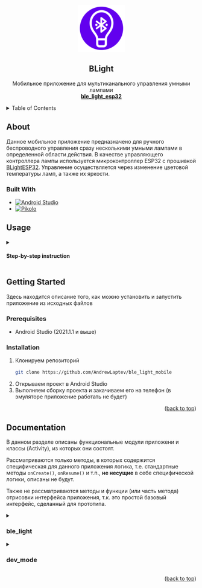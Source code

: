 <div id="top"></div>


<!-- PROJECT LOGO -->
<br />
<div align="center">
  <a href="https://github.com/AndrewLaptev/ble_light_mobile">
    <img src="docs/images/logo.png" alt="Logo" width="125" height="125">
  </a>

<h2 align="center">BLight</h2>

  <p align="center">
    Мобильное приложение для мультиканального управления умными лампами
    <br />
      <a href="https://github.com/AndrewLaptev/ble_light_esp32"><strong>ble_light_esp32</strong></a>
    <br />
  </p>
</div>



<!-- TABLE OF CONTENTS -->
<details>
  <summary>Table of Contents</summary>
  <ol>
    <li>
      <a href="#about-the-project">About The Project</a>
      <ul>
        <li><a href="#built-with">Built With</a></li>
      </ul>
    </li>
    <li>
      <a href="#getting-started">Getting Started</a>
      <ul>
        <li><a href="#prerequisites">Prerequisites</a></li>
        <li><a href="#installation">Installation</a></li>
      </ul>
    </li>
    <li><a href="#usage">Usage</a></li>
    <li><a href="#roadmap">Roadmap</a></li>
    <li><a href="#contributing">Contributing</a></li>
    <li><a href="#license">License</a></li>
    <li><a href="#contact">Contact</a></li>
    <li><a href="#acknowledgments">Acknowledgments</a></li>
  </ol>
</details>

<!-- ABOUT THE PROJECT -->
## About

Данное мобильное приложение предназначено для ручного беспроводного управления сразу несколькими умными лампами в определенной области действия. В качестве управляющего контроллера лампы используется микроконтроллер ESP32 с прошивкой [BLightESP32](https://github.com/AndrewLaptev/ble_light_esp32). Управление осуществляется через изменение цветовой температуры ламп, а также их яркости.

### Built With
* [![Android Studio][android-studio-shield]][android-studio-url]
* [![Pikolo][pikolo-shield]][pikolo-url]

<!-- USAGE -->
## Usage

<details>
<summary><h4>Step-by-step instruction</h4></summary>

  ### Setup

  Перед подключением приложения к лампам с прошивкой BLightESP32 можно произвести настройку в разделе `Settings` (выпадающее меню на главном экране):
  <p align="center">
    <a href="https://github.com/AndrewLaptev/ble_light_mobile">
        <img src="docs/images/img10.png" alt="App screenshot 10" width="230" height="480">
    </a>
  </p>

  ### User mode

  Для использования приложения вам нужно будет дать разрешение на доступ приложения к Bluetooth и вашему местоположению на устройстве

  1) Запускаем приложение:
  <p align="center">
    <a href="https://github.com/AndrewLaptev/ble_light_mobile">
        <img src="docs/images/img1.png" alt="App screenshot 1" width="230" height="480">
    </a>
  </p>

  2) Выставляем ползунок `RSSI threshold` на необходимое значение, которое измеряется в `dBm` и интерпретирует расстояние до лампы. Чем больше по модулю будет показание `RSSI threshold`, тем больше будет область поиска ламп. После чего нажимаем кнопку поиска:
  <p align="center">
    <a href="https://github.com/AndrewLaptev/ble_light_mobile">
        <img src="docs/images/img2.png" alt="App screenshot 2" width="230" height="480">
    </a>
  </p>

  3) Если лампы будут найдены, то на экране отобразится панель управления:
  <p align="center">
    <a href="https://github.com/AndrewLaptev/ble_light_mobile">
        <img src="docs/images/img3.png" alt="App screenshot 3" width="230" height="480">
    </a>
  </p>

  4) С помощью ползунков выбираем нужные значения цветовой температуры и яркости, после чего нажимаем кнопку `Send`, которая отправляет выбранный режим на все подключенные лампы:
  <p align="center">
    <a href="https://github.com/AndrewLaptev/ble_light_mobile">
        <img src="docs/images/img4.png" alt="App screenshot 4" width="230" height="480">
    </a>
  </p>

  5) Чтобы отключиться от ламп, достаточно просто перейти на главный экран приложения через кнопку действия мобильного телефона `Назад`

  ### Developer mode

  В приложении также имеется продвинутый режим использования, который позволяет видеть все ближайшие устройства Bluetooth, а также их RSSI в реальном времени, сервисы и значения характеристик

  1) Чтобы перейти в продвинутый режим, нужно на главном экране приложения справа сверху нажать значок выпадающего меню и выбрать пункт `Developer mode`:
  <p align="center">
    <a href="https://github.com/AndrewLaptev/ble_light_mobile">
        <img src="docs/images/img5.png" alt="App screenshot 5" width="230" height="480">
    </a>
  </p>

  2) После нажатия кнопки `Scan` на экране появится список из всех доступных Bluetooth устройств поблизости с отображением их имен, MAC-адресов и уровней RSSI:
  <p align="center">
    <a href="https://github.com/AndrewLaptev/ble_light_mobile">
        <img src="docs/images/img6.png" alt="App screenshot 6" width="230" height="480">
    </a>
  </p>

  3) При нажатии на устройство из списка отобразится диалоговое окное, которое содержит имя устройства, его адрес, тип Bluetooth устройства, а также конопки подключения и выхода из диалогового окна:
  <p align="center">
    <a href="https://github.com/AndrewLaptev/ble_light_mobile">
        <img src="docs/images/img7.png" alt="App screenshot 7" width="230" height="480">
    </a>
  </p>

  4) После удачного подключения к устройству на экране отобразятся все его сервисы и характеристики. Узнать значения характеристики можно нажав на нее, также отобразится тип характеристики во всплывающем сообщении (`Readable`, `Writeble` и т.д.). Если характеристика `Writeble`, то появится диалоговое окно для записи значения:
  <p align="center">
    <a href="https://github.com/AndrewLaptev/ble_light_mobile">
        <img src="docs/images/img8.png" alt="App screenshot 8" width="230" height="480">
    </a>
  </p>

  5) В интерфейсе поиска устройств рядом с кнопкой `Scan` также есть еще кнопки `Filter on/off` и `Multiple connect`. Первая из них включает фильтр при поиске устройств и отображает только те устройства, на которых установлена заранее настроенная прошивка BLightESP32, вторая кнопка запускает множественное подключение ко всем найденным устройствам с прошивкой BLightESP32:
  <p align="center">
    <a href="https://github.com/AndrewLaptev/ble_light_mobile">
        <img src="docs/images/img9.png" alt="App screenshot 9" width="230" height="480">
    </a>
  </p>

  <p align="right">(<a href="#top">back to top</a>)</p>
</details>

<!-- GETTING STARTED -->
## Getting Started

Здесь находится описание того, как можно установить и запустить приложение из исходных файлов

### Prerequisites

* Android Studio (2021.1.1 и выше)

### Installation

1. Клонируем репозиторий
   ```bash
   git clone https://github.com/AndrewLaptev/ble_light_mobile
   ```
2. Открываем проект в Android Studio
3. Выполняем сборку проекта и закачиваем его на телефон (в эмуляторе приложение работать не будет)

<p align="right">(<a href="#top">back to top</a>)</p>

<!-- DOCUMENTATION -->
## Documentation

В данном разделе описаны функциональные модули приложени и классы (Activity), из которых они состоят. 

Рассматриваются только методы, в которых содержится специфическая для данного приложения логика, т.е. стандартные методы `onCreate()`, `onResume()` и т.п., **не несущие** в себе специфической логики, описаны не будут. 

Также не рассматриваются методы и функции (или часть метода) отрисовки интерфейса приложения, т.к. это простой базовый интерфейс, сделанный для прототипа.
<details>
  <summary><h3>ble_light</h3></summary>
  Данный функциональный модуль является основным в работе приложения и реализует пользовательский режим [User mode](#user-mode) работы приложения
  
  #### MainActivity
  Главный класс приложения, в нем находится entrypoint, доступ к настройкам, продвинутому режиму и именно от него запускается сканирование устройств с последующим подключением
  
  *Protected* методы:
  * `onCreate` - вызывает приватные методы для инициализации, настройки и сканировании Bluetooh, а также права доступа для Bluetooth и проверку на поддержку BLE.
  
  *Private* методы:
  * `getBluetoothAdapterAndLeScanner` - инициализирует объекты классов `BluetoothAdapter` и `BluetoothLeScanner`
  * `scanBleDevices` - запускает сканирование устройств Bluetooth с определенным `scan_period` временем, передает список адресов устройств в класс `LightManageActivity`
  * `meanRSSI` - высчитывает среднее значение силы сигнала RSSI по вхожному массиву значений
  * `loadSettings` - подгружает настройки (`scan_period`) из `root_preferences.xml`
  
  *Inner* классы:
  * `Kalman` - класс, реализующий фильтр Калмана, имеет один *public* метод `filter(int init_rssi, ArrayList<Integer> rssi_list)`, который непосредственно производит фильтрацию
  
  #### BluetoothLeService
  Класс, содержащий в себе все необходимые методы для создания и управления Bluetooth соеднинений.
  
  *Public* методы:
  * `initialize` - инициализирует объект класса `BluetoothAdapter`
  * `connect` - выполнеяет подключение к GATT устройства Bluetooth по указанному MAC адресу
  * `multiconnect` - выполняет подключение сразу в нескольким GATT устройств Bluetooth по указанному списку MAC адресов
  * `disconnect` - производит отключение от одного или сразу нескольких Bluetooth устройств
  * `сlose` - закрывает соединение/соединения GATT устройств Bluetooth
  * `readCharacteristic` - производит чтение значения определенной характеристики GATT одного Bluetooth устройства или сразу нескольких
  * `writeCharacteristic` - производит запись значения в определенную характеристику GATT одного Bluetooth устройства или сразу нескольких
  * `setCharacteristicNotification` - устанавливает или отключает уведомление на определенную характеристику GATT одного Bluetooth устройства или сразу нескольких
  * `getSupportedGattServices` - возвращает список доступных сервисов GATT Bluetooth устройства
  
  *Private* методы:
  * `loadSettings` - подгружает настройки (`reconnection_attempts`) из `root_preferences.xml`
  
  *Inner* классы:
  * `BluetoothGattExt` - класс, являющийся расширением класса `BluetoothGatt`. Более тесно связывает Bluetooth устройство и объект `BluetoothGatt`, т.к. стандартный `BluetoothGatt` может подключаться к нескольким устройствам, что не обеспечивает обмена данными сразу с несколькими устройствами

  #### LightManageActivity
  Класс, отвечающий за аутентификацию и управление световыми режимами на подключенном Bluetooth устройстве (сервисы `Authentication` и `Light manage`). Аутентификация нужна только для доступа к записи значений в характеристику `Level of light` для управления световыми режимами, т.е. можно подключиться к GATT устройства BLightESP32 и увидеть его сервисы и характеристики, но, без аутентификации (`access_token`) через характеристику `Authorization data`, будет невозможно управлять световым режимом.
  
  *Protected* методы:
  * `onCreate` - производит начальные вычисления шага изменения светового режима на основе подруженных настроек, инициаилизирует визуальный интерфейс выбора режима, производит инициализацию подключения к Bluetooth устройствам BLightESP32
  
  *Private* методы:
  * `initServiceConnection` - производит подключение к Bluetooth устройствам, также определяет метод обратного вызова для переподключения, если подключиться с первого раза не получается
  * `authDataSending` - передает аутентификационные данные (`access_token`) в характеристику `Authorization data` для будущего доступа к записи значений светового режима в характеристику `Level of light`
  * `loadSettings` - подгружает настройки (`access_token`, `effect_color_temp_min_key`, `effect_color_temp_max_key`) из `root_preferences.xml`
 
  #### SettingsActivity
  Класс, реализующий интерфейс взаимодействия пользователя с настройками приложения через `root_preferences.xml`, позволяет сброить настройки до значений по умолчанию. В основном этот класс содержит визуальный функционал, поэтому подробно описан не будет.

</details>


<details>
  <summary><h3>dev_mode</h3></summary>
  Данный модуль реализует режим разработчика (продвинутый режим) использования приложения

</details>
  

<p align="right">(<a href="#top">back to top</a>)</p>



<!-- MARKDOWN LINKS & IMAGES -->
<!-- https://www.markdownguide.org/basic-syntax/#reference-style-links -->
[android-studio-shield]: https://img.shields.io/badge/Android%20Studio-000000?style=for-the-badge&logo=androidstudio
[android-studio-url]: https://developer.android.com/studio
[pikolo-shield]: https://img.shields.io/badge/Pikolo-7F52FF?style=for-the-badge
[pikolo-url]: https://github.com/Madrapps/Pikolo
